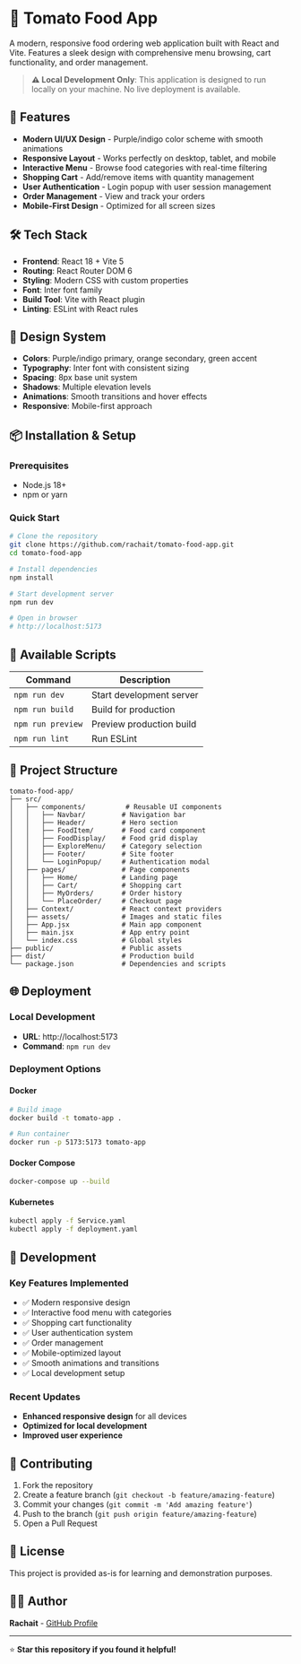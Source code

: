 # 🍅 Tomato Food App

A modern, responsive food ordering web application built with React and Vite. Features a sleek design with comprehensive menu browsing, cart functionality, and order management.

> **⚠️ Local Development Only**: This application is designed to run locally on your machine. No live deployment is available.


## 🚀 Features

- **Modern UI/UX Design** - Purple/indigo color scheme with smooth animations
- **Responsive Layout** - Works perfectly on desktop, tablet, and mobile
- **Interactive Menu** - Browse food categories with real-time filtering
- **Shopping Cart** - Add/remove items with quantity management
- **User Authentication** - Login popup with user session management
- **Order Management** - View and track your orders
- **Mobile-First Design** - Optimized for all screen sizes

## 🛠️ Tech Stack

- **Frontend**: React 18 + Vite 5
- **Routing**: React Router DOM 6
- **Styling**: Modern CSS with custom properties
- **Font**: Inter font family
- **Build Tool**: Vite with React plugin
- **Linting**: ESLint with React rules

## 🎨 Design System

- **Colors**: Purple/indigo primary, orange secondary, green accent
- **Typography**: Inter font with consistent sizing
- **Spacing**: 8px base unit system
- **Shadows**: Multiple elevation levels
- **Animations**: Smooth transitions and hover effects
- **Responsive**: Mobile-first approach

## 📦 Installation & Setup

### Prerequisites
- Node.js 18+ 
- npm or yarn

### Quick Start
```bash
# Clone the repository
git clone https://github.com/rachait/tomato-food-app.git
cd tomato-food-app

# Install dependencies
npm install

# Start development server
npm run dev

# Open in browser
# http://localhost:5173
```

## 📜 Available Scripts

| Command | Description |
|---------|-------------|
| `npm run dev` | Start development server |
| `npm run build` | Build for production |
| `npm run preview` | Preview production build |
| `npm run lint` | Run ESLint |

## 📁 Project Structure

```
tomato-food-app/
├── src/
│   ├── components/          # Reusable UI components
│   │   ├── Navbar/         # Navigation bar
│   │   ├── Header/         # Hero section
│   │   ├── FoodItem/       # Food card component
│   │   ├── FoodDisplay/    # Food grid display
│   │   ├── ExploreMenu/    # Category selection
│   │   ├── Footer/         # Site footer
│   │   └── LoginPopup/     # Authentication modal
│   ├── pages/              # Page components
│   │   ├── Home/           # Landing page
│   │   ├── Cart/           # Shopping cart
│   │   ├── MyOrders/       # Order history
│   │   └── PlaceOrder/     # Checkout page
│   ├── Context/            # React context providers
│   ├── assets/             # Images and static files
│   ├── App.jsx             # Main app component
│   ├── main.jsx            # App entry point
│   └── index.css           # Global styles
├── public/                 # Public assets
├── dist/                   # Production build
└── package.json            # Dependencies and scripts
```

## 🌐 Deployment

### Local Development
- **URL**: http://localhost:5173
- **Command**: `npm run dev`

### Deployment Options

#### Docker
```bash
# Build image
docker build -t tomato-app .

# Run container
docker run -p 5173:5173 tomato-app
```

#### Docker Compose
```bash
docker-compose up --build
```

#### Kubernetes
```bash
kubectl apply -f Service.yaml
kubectl apply -f deployment.yaml
```

## 🔧 Development

### Key Features Implemented
- ✅ Modern responsive design
- ✅ Interactive food menu with categories
- ✅ Shopping cart functionality
- ✅ User authentication system
- ✅ Order management
- ✅ Mobile-optimized layout
- ✅ Smooth animations and transitions
- ✅ Local development setup

### Recent Updates
- **Enhanced responsive design** for all devices
- **Optimized for local development**
- **Improved user experience**

## 🤝 Contributing

1. Fork the repository
2. Create a feature branch (`git checkout -b feature/amazing-feature`)
3. Commit your changes (`git commit -m 'Add amazing feature'`)
4. Push to the branch (`git push origin feature/amazing-feature`)
5. Open a Pull Request

## 📄 License

This project is provided as-is for learning and demonstration purposes.

## 👨‍💻 Author

**Rachait** - [GitHub Profile](https://github.com/rachait)

---

⭐ **Star this repository if you found it helpful!**